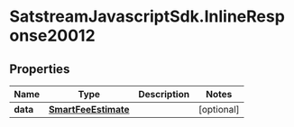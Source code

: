 # SatstreamJavascriptSdk.InlineResponse20012

## Properties
Name | Type | Description | Notes
------------ | ------------- | ------------- | -------------
**data** | [**SmartFeeEstimate**](SmartFeeEstimate.md) |  | [optional] 
